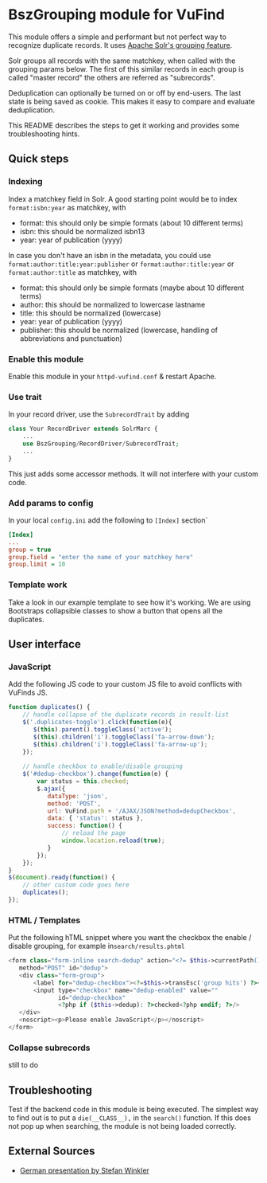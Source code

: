 # BszGrouping module for VuFind

This module offers a simple and performant but not perfect way to recognize 
duplicate records. It uses [Apache Solr's grouping feature](https://solr.apache.org/guide/8_1/result-grouping.html). 

Solr groups all records with the same matchkey, when called with the grouping 
params below. The first of this similar records in each group is called "master
record" the others are referred as "subrecords". 

Deduplication can optionally be turned on or off by end-users. The last state is 
being saved as cookie. This makes it easy to compare and evaluate deduplication. 

This README describes the steps to get it working and provides some
troubleshooting hints. 

## Quick steps

### Indexing
Index a matchkey field in Solr. A good starting point would be to index 
   `format:isbn:year`
as matchkey, with
- format: this should only be simple formats (about 10 different terms)
- isbn: this should be normalized isbn13
- year: year of publication (yyyy)

In case you don't have an isbn in the metadata, you could use 
    `format:author:title:year:publisher`
or
    `format:author:title:year`
or
    `format:author:title`
as matchkey, with
- format: this should only be simple formats (maybe about 10 different terms)
- author: this should be normalized to lowercase lastname
- title: this should be normalized (lowercase)
- year: year of publication (yyyy)
- publisher: this should be normalized (lowercase, handling of abbreviations and punctuation)


### Enable this module
Enable this module in your `httpd-vufind.conf` & restart Apache.

### Use trait
In your record driver, use the `SubrecordTrait` by adding
~~~php
class Your RecordDriver extends SolrMarc {
    ...
    use BszGrouping/RecordDriver/SubrecordTrait;
    ...   
}
~~~
This just adds some accessor methods. It will not interfere with your 
custom code. 

### Add params to config
In your local `config.ini` add the following to `[Index]` section`
~~~ini
[Index]
...
group = true
group.field = "enter the name of your matchkey here"
group.limit = 10
~~~

### Template work
Take a look in our example template to see how it's working. We are using 
Bootstraps collapsible classes to show a button that opens all the 
duplicates.

## User interface

### JavaScript
Add the following JS code to your custom JS file to avoid conflicts
with VuFinds JS. 

~~~javascript
function duplicates() {
    // handle collapse of the duplicate records in result-list
    $('.duplicates-toggle').click(function(e){
       $(this).parent().toggleClass('active');
       $(this).children('i').toggleClass('fa-arrow-down');
       $(this).children('i').toggleClass('fa-arrow-up');
    });
    
    // handle checkbox to enable/disable grouping
    $('#dedup-checkbox').change(function(e) {
        var status = this.checked;
        $.ajax({
           dataType: 'json',
           method: 'POST',
           url: VuFind.path + '/AJAX/JSON?method=dedupCheckbox',
           data: { 'status': status },
           success: function() {
               // reload the page
               window.location.reload(true);
           }
        });
    });
}
$(document).ready(function() {    
    // other custom code goes here
    duplicates();
});
~~~

### HTML / Templates
Put the following hTML snippet where you want the checkbox 
the enable / disable grouping, for example in`search/results.phtml`

~~~php
<form class="form-inline search-dedup" action="<?= $this->currentPath() ?>"
   method="POST" id="dedup">
   <div class="form-group">
       <label for="dedup-checkbox"><?=$this->transEsc('group hits') ?></label>
       <input type="checkbox" name="dedup-enabled" value=""
              id="dedup-checkbox"
              <?php if ($this->dedup): ?>checked<?php endif; ?>/>
   </div>
   <noscript><p>Please enable JavaScript</p></noscript>
</form>
~~~


### Collapse subrecords

still to do

## Troubleshooting

Test if the backend code in this module is being executed. The simplest way to 
find out is to put a `die(__CLASS__),` in the `search()` function. If this does not
pop up when searching, the module is not being loaded correctly.

## External Sources
* [German presentation by Stefan Winkler](https://www.vufind.de/wp-content/uploads/2018/09/2-1-Grouping-Deduplizierung-mit-Matchkeys-in-BOSS3-VuFind-AWT-2018.pdf) 
